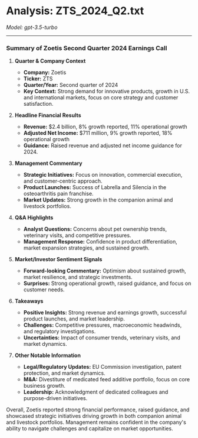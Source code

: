 # Analysis: ZTS_2024_Q2.txt

*Model: gpt-3.5-turbo*

---

### Summary of Zoetis Second Quarter 2024 Earnings Call

1. **Quarter & Company Context**
   - **Company:** Zoetis
   - **Ticker:** ZTS
   - **Quarter/Year:** Second quarter of 2024
   - **Key Context:** Strong demand for innovative products, growth in U.S. and international markets, focus on core strategy and customer satisfaction.

2. **Headline Financial Results**
   - **Revenue:** $2.4 billion, 8% growth reported, 11% operational growth
   - **Adjusted Net Income:** $711 million, 9% growth reported, 18% operational growth
   - **Guidance:** Raised revenue and adjusted net income guidance for 2024.

3. **Management Commentary**
   - **Strategic Initiatives:** Focus on innovation, commercial execution, and customer-centric approach.
   - **Product Launches:** Success of Labrella and Silencia in the osteoarthritis pain franchise.
   - **Market Updates:** Strong growth in the companion animal and livestock portfolios.

4. **Q&A Highlights**
   - **Analyst Questions:** Concerns about pet ownership trends, veterinary visits, and competitive pressures.
   - **Management Response:** Confidence in product differentiation, market expansion strategies, and sustained growth.

5. **Market/Investor Sentiment Signals**
   - **Forward-looking Commentary:** Optimism about sustained growth, market resilience, and strategic investments.
   - **Surprises:** Strong operational growth, raised guidance, and focus on customer needs.

6. **Takeaways**
   - **Positive Insights:** Strong revenue and earnings growth, successful product launches, and market leadership.
   - **Challenges:** Competitive pressures, macroeconomic headwinds, and regulatory investigations.
   - **Uncertainties:** Impact of consumer trends, veterinary visits, and market dynamics.

7. **Other Notable Information**
   - **Legal/Regulatory Updates:** EU Commission investigation, patent protection, and market dynamics.
   - **M&A:** Divestiture of medicated feed additive portfolio, focus on core business growth.
   - **Leadership:** Acknowledgment of dedicated colleagues and purpose-driven initiatives.

Overall, Zoetis reported strong financial performance, raised guidance, and showcased strategic initiatives driving growth in both companion animal and livestock portfolios. Management remains confident in the company's ability to navigate challenges and capitalize on market opportunities.